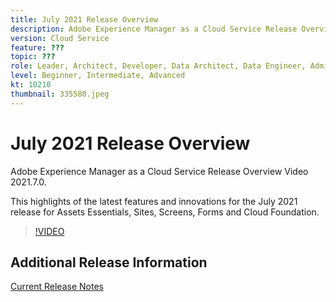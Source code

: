 ```yaml
---
title: July 2021 Release Overview
description: Adobe Experience Manager as a Cloud Service Release Overview Video 2021.7.0.
version: Cloud Service
feature: ???
topic: ???
role: Leader, Architect, Developer, Data Architect, Data Engineer, Admin, User
level: Beginner, Intermediate, Advanced
kt: 10210
thumbnail: 335580.jpeg
---
```


# July 2021 Release Overview

Adobe Experience Manager as a Cloud Service Release Overview Video 2021.7.0.

This highlights of the latest features and innovations for the July 2021 release for Assets Essentials, Sites, Screens, Forms and Cloud Foundation.

>[!VIDEO](https://video.tv.adobe.com/v/335580/?quality=12&learn=on)

## Additional Release Information

[Current Release Notes](https://experienceleague.adobe.com/docs/experience-manager-cloud-service/content/release-notes/home.html)
